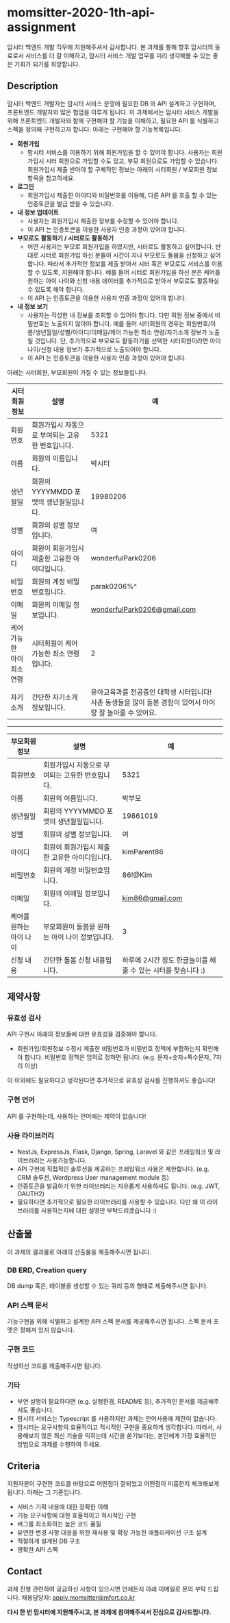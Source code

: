 # momsitter-2020-1th-api-assignment

맘시터 백엔드 개발 직무에 지원해주셔서 감사합니다. 본 과제를 통해 향후 맘시터의 동료로서 서비스를 더 잘 이해하고, 맘시터 서비스 개발 업무를 미리 생각해볼 수 있는 좋은 기회가 되기를 희망합니다.

## Description

맘시터 백엔드 개발자는 맘시터 서비스 운영에 필요한 DB 와 API 설계하고 구현하며, 프론트엔드 개발자와 많은 협업을 이루게 됩니다. 이 과제에서는 맘시터 서비스 개발을 위해 프론트엔드 개발자와 함께 구현해야 할 기능을 이해하고, 필요한 API 를 식별하고 스펙을 정의해 구현하고자 합니다. 아래는 구현해야 할 기능목록입니다.

- **회원가입**
  - 맘시터 서비스를 이용하기 위해 회원가입을 할 수 있어야 합니다. 사용자는 회원가입시 시터 회원으로 가입할 수도 있고, 부모 회원으로도 가입할 수 있습니다. 회원가입시 제출 받아야 할 구체적인 정보는 아래의 시터회원 / 부모회원 정보 항목을 참고하세요.
- **로그인**
  - 회원가입시 제출한 아이디와 비밀번호를 이용해, 다른 API 를 호출 할 수 있는 인증토큰을 발급 받을 수 있습니다.
- **내 정보 업데이트**
  - 사용자는 회원가입시 제출한 정보를 수정할 수 있어야 합니다.
  - 이 API 는 인증토큰을 이용한 사용자 인증 과정이 있어야 합니다.
- **부모로도 활동하기 / 시터로도 활동하기**
  - 어떤 사용자는 부모로 회원가입을 하였지만, 시터로도 활동하고 싶어합니다. 반대로 시터로 회원가입 하신 분들이 시간이 지나 부모로도 돌봄을 신청하고 싶어합니다. 따라서 추가적인 정보를 제출 받아서 시터 혹은 부모로도 서비스를 이용할 수 있도록, 지원해야 합니다. 예를 들어 시터로 회원가입을 하신 분은 케어를 원하는 아이 나이와 신청 내용 데이터를 추가적으로 받아서 부모로도 활동하실 수 있도록 해야 합니다.
  - 이 API 는 인증토큰을 이용한 사용자 인증 과정이 있어야 합니다.
- **내 정보 보기**
  - 사용자는 작성한 내 정보를 조회할 수 있어야 합니다. 다만 회원 정보 중에서 비밀번호는 노출되지 않아야 합니다. 예를 들어 시터회원의 경우는 회원번호/이름/생년월일/성별/아이디/이메일/케어 가능한 최소 연령/자기소개 정보가 노출될 것입니다. 단, 추가적으로 부모로도 활동하기를 선택한 시터회원이라면 아이나이/신청 내용 정보가 추가적으로 노출되어야 합니다.
  - 이 API 는 인증토큰을 이용한 사용자 인증 과정이 있어야 합니다.

아래는 시터회원, 부모회원이 가질 수 있는 정보들입니다.

| 시터회원 정보              | 설명                                            | 예                                                                                                         |
| -------------------------- | ----------------------------------------------- | ---------------------------------------------------------------------------------------------------------- |
| 회원번호                   | 회원가입시 자동으로 부여되는 고유한 번호입니다. | 5321                                                                                                       |
| 이름                       | 회원의 이름입니다.                              | 박시터                                                                                                     |
| 생년월일                   | 회원의 YYYYMMDD 포맷의 생년월일입니다.          | 19980206                                                                                                   |
| 성별                       | 회원의 성별 정보입니다.                         | 여                                                                                                         |
| 아이디                     | 회원이 회원가입시 제출한 고유한 아이디입니다.   | wonderfulPark0206                                                                                          |
| 비밀번호                   | 회원의 계정 비밀번호입니다.                     | parak0206%^                                                                                                |
| 이메일                     | 회원의 이메일 정보입니다.                       | wonderfulPark0206@gmail.com                                                                                |
| 케어 가능한 아이 최소 연령 | 시터회원이 케어 가능한 최소 연령입니다.         | 2                                                                                                          |
| 자기 소개                  | 간단한 자기소개 정보입니다.                     | 유아교육과를 전공중인 대학생 시터입니다! 사촌 동생들을 많이 돌본 경험이 있어서 아이랑 잘 놀아줄 수 있어요. |

---

| 부모회원 정보           | 설명                                            | 예                                                            |
| ----------------------- | ----------------------------------------------- | ------------------------------------------------------------- |
| 회원번호                | 회원가입시 자동으로 부여되는 고유한 번호입니다. | 5321                                                          |
| 이름                    | 회원의 이름입니다.                              | 박부모                                                        |
| 생년월일                | 회원의 YYYYMMDD 포맷의 생년월일입니다.          | 19861019                                                      |
| 성별                    | 회원의 성별 정보입니다.                         | 여                                                            |
| 아이디                  | 회원이 회원가입시 제출한 고유한 아이디입니다.   | kimParent86                                                   |
| 비밀번호                | 회원의 계정 비밀번호입니다.                     | 86!@Kim                                                       |
| 이메일                  | 회원의 이메일 정보입니다.                       | kim86@gmail.com                                               |
| 케어를 원하는 아이 나이 | 부모회원이 돌봄을 원하는 아이 나이 정보입니다.  | 3                                                             |
| 신청 내용               | 간단한 돌봄 신청 내용입니다.                    | 하루에 2시간 정도 한글놀이를 해 줄 수 있는 시터를 찾습니다 :) |

## 제약사항

### 유효성 검사

API 구현시 아래의 정보들에 대한 유효성을 검증해야 합니다.

- 회원가입/회원정보 수정시 제출한 비밀번호가 비밀번호 정책에 부합하는지 확인해야 합니다. 비밀번호 정책은 임의로 정하면 됩니다. (e.g. 문자+숫자+특수문자, 7자리 이상)

이 이외에도 필요하다고 생각된다면 추가적으로 유효성 검사를 진행하셔도 좋습니다!

### 구현 언어

API 를 구현하는데, 사용하는 언어에는 제약이 없습니다!

### 사용 라이브러리

- NestJs, ExpressJs, Flask, Django, Spring, Laravel 와 같은 프레임워크 및 라이브러리는 사용가능합니다.
- API 구현에 직접적인 솔루션을 제공하는 프레임워크 사용은 제한합니다. (e.g. CRM 솔루션, Wordpress User management module 등)
- 인증토큰을 발급하기 위한 라이브러리는 자유롭게 사용하셔도 됩니다. (e.g. JWT, OAUTH2)
- 필요하다면 추가적으로 필요한 라이브러리를 사용할 수 있습니다. 다만 왜 이 라이브러리를 사용하는지에 대한 설명만 부탁드리겠습니다 :)

## 산출물

이 과제의 결과물로 아래의 산출물을 제출해주시면 됩니다.

### DB ERD, Creation query

DB dump 혹은, 테이블을 생성할 수 있는 쿼리 등의 형태로 제출해주시면 됩니다.

### API 스펙 문서

기능구현을 위해 식별하고 설계한 API 스펙 문서를 제공해주시면 됩니다. 스펙 문서 포맷은 정해져 있지 않습니다.

### 구현 코드

작성하신 코드를 제출해주시면 됩니다.

### 기타

- 부연 설명이 필요하다면 (e.g. 실행환경, README 등), 추가적인 문서를 제공해주셔도 좋습니다.
- 맘시터 서비스는 Typescript 를 사용하지만 과제는 언어사용에 제한이 없습니다.
- 맘시터는 요구사항의 효율적이고 적시적인 구현을 중요하게 생각합니다. 따라서, 사용해보지 않은 최신 기술을 익히는데 시간을 쏟기보다는, 본인에게 가장 효율적인 방법으로 과제를 수행하여 주세요.

## Criteria

지원자분이 구현한 코드를 바탕으로 어떤점이 잘되었고 어떤점이 미흡한지 체크해보게 됩니다. 아래는 그 기준입니다.

- 서비스 기획 내용에 대한 정확한 이해
- 기능 요구사항에 대한 효율적이고 적시적인 구현
- 버그를 최소화하는 높은 코드 품질
- 유연한 변경 사항 대응을 위한 재사용 및 확장 가능한 애플리케이션 구조 설계
- 적절하게 설계된 DB 구조
- 명확한 API 스펙

## Contact

과제 진행 관련하여 궁금하신 사항이 있으시면 언제든지 아래 이메일로 문의 부탁 드립니다.
채용담당자: [apply.momsitter@mfort.co.kr](mailto:apply.momsitter@mfort.co.kr)

**다시 한 번 맘시터에 지원해주시고, 본 과제에 참여해주셔서 진심으로 감사드립니다.**
